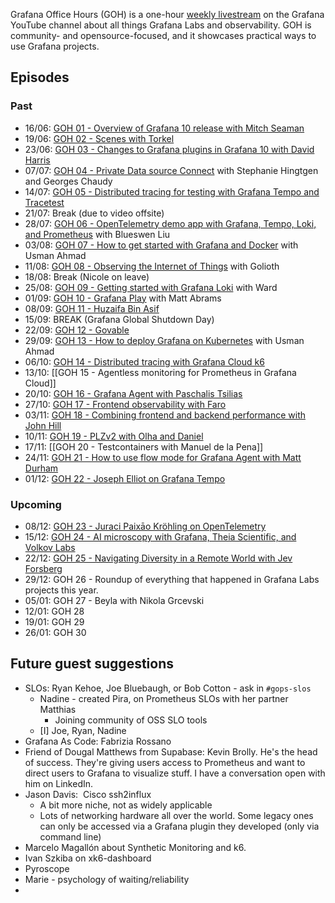 Grafana Office Hours (GOH) is a one-hour [weekly livestream](https://www.youtube.com/watch?v=uk7NoagbJ28&list=PLDGkOdUX1Ujrrse-cdj20RRah9hyHdxBu) on the Grafana YouTube channel about all things Grafana Labs and observability. GOH is community- and opensource-focused, and it showcases practical ways to use Grafana projects.

## Episodes

### Past

- 16/06: [GOH 01 - Overview of Grafana 10 release with Mitch Seaman](https://youtube.com/live/uk7NoagbJ28)
- 19/06: [GOH 02 - Scenes with Torkel](https://youtube.com/live/pJlWAD5SUYA)
- 23/06: [GOH 03 - Changes to Grafana plugins in Grafana 10 with David Harris](https://youtube.com/live/MliUlT3UNdM)
- 07/07: [GOH 04 - Private Data source Connect](https://www.youtube.com/watch?v=9oPe1IICE80) with Stephanie Hingtgen and Georges Chaudy
- 14/07: [GOH 05 - Distributed tracing for testing with Grafana Tempo and Tracetest](https://youtube.com/live/oJ0wdneD8Po)
- 21/07: Break (due to video offsite)
- 28/07: [GOH 06 - OpenTelemetry demo app with Grafana, Tempo, Loki, and Prometheus](https://youtube.com/live/dXR8WNm5uos) with Blueswen Liu
- 03/08: [GOH 07 - How to get started with Grafana and Docker](https://youtube.com/live/FlDfcMbSLXs) with Usman Ahmad
- 11/08: [GOH 08 - Observing the Internet of Things](GOH%2008%20-%20Observing%20the%20Internet%20of%20Things.md) with Golioth
- 18/08: Break (Nicole on leave)
- 25/08: [GOH 09 - Getting started with Grafana Loki](GOH%2009%20-%20Getting%20started%20with%20Grafana%20Loki.md) with Ward
- 01/09: [GOH 10 - Grafana Play](GOH%2010%20-%20Grafana%20Play.md) with Matt Abrams
- 08/09: [GOH 11 - Huzaifa Bin Asif](GOH%2011%20-%20Huzaifa%20Bin%20Asif.md)
- 15/09: BREAK (Grafana Global Shutdown Day)
- 22/09: [GOH 12 - Govable](GOH%2012%20-%20Govable.md)
- 29/09: [GOH 13 - How to deploy Grafana on Kubernetes](GOH%2013%20-%20How%20to%20deploy%20Grafana%20on%20Kubernetes.md) with Usman Ahmad
- 06/10: [GOH 14 - Distributed tracing with Grafana Cloud k6](GOH%2014%20-%20Distributed%20tracing%20with%20Grafana%20Cloud%20k6.md)
- 13/10: [[GOH 15 - Agentless monitoring for Prometheus in Grafana Cloud]]
- 20/10: [GOH 16 - Grafana Agent with Paschalis Tsilias](GOH%2016%20-%20Grafana%20Agent%20with%20Paschalis%20Tsilias)
- 27/10: [GOH 17 - Frontend observability with Faro](GOH%2017%20-%20Frontend%20observability%20with%20Faro.md) 
- 03/11: [GOH 18 - Combining frontend and backend performance with John Hill](GOH%2018%20-%20Combining%20frontend%20and%20backend%20performance%20with%20John%20Hill.md)
- 10/11: [GOH 19 - PLZv2 with Olha and Daniel](GOH%2019%20-%20PLZv2%20with%20Olha%20and%20Daniel.md)
- 17/11: [[GOH 20 - Testcontainers with Manuel de la Pena]]
- 24/11: [GOH 21 - How to use flow mode for Grafana Agent with Matt Durham](GOH%2021%20-%20How%20to%20use%20flow%20mode%20for%20Grafana%20Agent%20with%20Matt%20Durham.md)
- 01/12: [GOH 22 - Joseph Elliot on Grafana Tempo](GOH%2022%20-%20Joseph%20Elliot%20on%20Grafana%20Tempo.md)

### Upcoming

- 08/12: [GOH 23 - Juraci Paixāo Kröhling on OpenTelemetry](GOH%2023%20-%20Juraci%20Paixāo%20Kröhling%20on%20OpenTelemetry.md)
- 15/12: [GOH 24 - AI microscopy with Grafana, Theia Scientific, and Volkov Labs](GOH%2024%20-%20AI%20microscopy%20with%20Grafana,%20Theia%20Scientific,%20and%20Volkov%20Labs.md)
- 22/12: [GOH 25 - Navigating Diversity in a Remote World with Jev Forsberg](GOH%2025%20-%20Navigating%20Diversity%20in%20a%20Remote%20World%20with%20Jev%20Forsberg.md)
- 29/12: GOH 26 - Roundup of everything that happened in Grafana Labs projects this year.
- 05/01: GOH 27 - Beyla with Nikola Grcevski
- 12/01: GOH 28
- 19/01: GOH 29
- 26/01: GOH 30

## Future guest suggestions

- SLOs: Ryan Kehoe, Joe Bluebaugh, or Bob Cotton - ask in `#gops-slos`
	- Nadine - created Pira, on Prometheus SLOs with her partner Matthias
		- Joining community of OSS SLO tools
	- [I] Joe, Ryan, Nadine
- Grafana As Code: Fabrizia Rossano
- Friend of Dougal Matthews from Supabase: Kevin Brolly. He's the head of success. They're giving users access to Prometheus and want to direct users to Grafana to visualize stuff. I have a conversation open with him on LinkedIn.
- Jason Davis:  Cisco ssh2influx
	- A bit more niche, not as widely applicable
	- Lots of networking hardware all over the world. Some legacy ones can only be accessed via a Grafana plugin they developed (only via command line)
- Marcelo Magallón about Synthetic Monitoring and k6.
- Ivan Szkiba on xk6-dashboard
- Pyroscope
- Marie - psychology of waiting/reliability
- 

